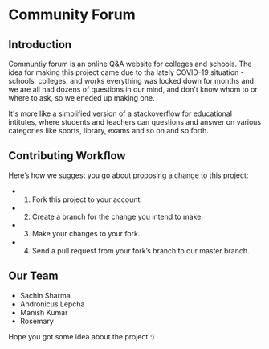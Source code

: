 # Community Forum

## Introduction

Communtiy forum is an online Q&A website for colleges and schools. The idea for making this project came due to tha lately COVID-19 situation - schools, colleges, and  works everything was locked down for months and we are all had dozens of questions in our mind, and don't know whom to or where to ask, so we eneded up making one.

It's more like a simplified version of a stackoverflow for educational intitutes, where students and teachers can questions and answer on various categories like sports, library, exams and so on and so forth.


## Contributing Workflow

Here’s how we suggest you go about proposing a change to this project:

-   1.  Fork this project to your account.
-   2.  Create a branch for the change you intend to make.
-   3.  Make your changes to your fork.
-   4.  Send a pull request from your fork’s branch to our master branch.


## Our Team

- Sachin Sharma
- Andronicus Lepcha 
- Manish Kumar 
- Rosemary


Hope you got some idea about the project :)
